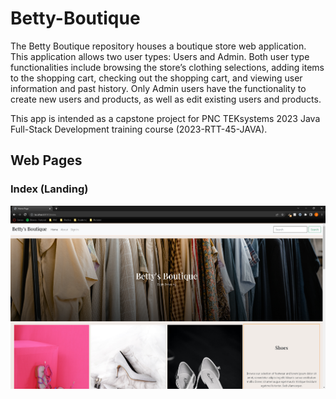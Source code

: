 # Betty-Boutique
The Betty Boutique repository houses a boutique store web application. This application allows two user types: Users and Admin. Both user type functionalities include browsing the store’s clothing selections, adding items to the shopping cart, checking out the shopping cart, and viewing user information and past history. Only Admin users have the functionality to create new users and products, as well as edit existing users and products.

This app is intended as a capstone project for PNC TEKsystems 2023 Java Full-Stack Development training course (2023-RTT-45-JAVA).

## Web Pages

### Index (Landing)
![alt text](https://github.com/tug22941/Betty-Boutique/blob/main/gitImg/index.PNG?raw=true)
